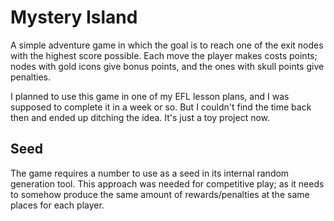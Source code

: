 # Mystery Island

A simple adventure game in which the goal is to reach one of the exit nodes with the highest score possible. Each move the player makes costs points; nodes with gold icons give bonus points, and the ones with skull points give penalties.

I planned to use this game in one of my EFL lesson plans, and I was supposed to complete it in a week or so. But I couldn't find the time back then and ended up ditching the idea. It's just a toy project now.

## Seed

The game requires a number to use as a seed in its internal random generation tool. This approach was needed for competitive play; as it needs to somehow produce the same amount of rewards/penalties at the same places for each player.
